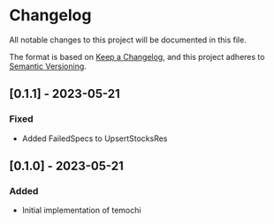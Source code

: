 # Changelog

All notable changes to this project will be documented in this file.

The format is based on [Keep a Changelog](https://keepachangelog.com/en/1.0.0/),
and this project adheres to [Semantic Versioning](https://semver.org/spec/v2.0.0.html).

## [0.1.1] - 2023-05-21

###  Fixed

- Added FailedSpecs to UpsertStocksRes

## [0.1.0] - 2023-05-21

### Added

- Initial implementation of temochi